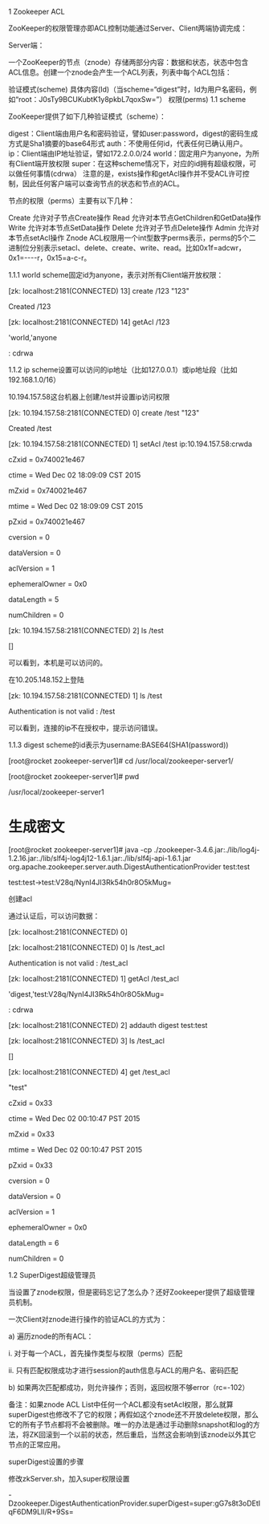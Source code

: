  
1 Zookeeper ACL

ZooKeeper的权限管理亦即ACL控制功能通过Server、Client两端协调完成：

Server端：

一个ZooKeeper的节点（znode）存储两部分内容：数据和状态，状态中包含ACL信息。创建一个znode会产生一个ACL列表，列表中每个ACL包括：

验证模式(scheme)
具体内容(Id)（当scheme=“digest”时，Id为用户名密码，例如“root：J0sTy9BCUKubtK1y8pkbL7qoxSw=”）
权限(perms)
1.1 scheme

ZooKeeper提供了如下几种验证模式（scheme）：

digest：Client端由用户名和密码验证，譬如user:password，digest的密码生成方式是Sha1摘要的base64形式
auth：不使用任何id，代表任何已确认用户。
ip：Client端由IP地址验证，譬如172.2.0.0/24
world：固定用户为anyone，为所有Client端开放权限
super：在这种scheme情况下，对应的id拥有超级权限，可以做任何事情(cdrwa）
注意的是，exists操作和getAcl操作并不受ACL许可控制，因此任何客户端可以查询节点的状态和节点的ACL。

节点的权限（perms）主要有以下几种：

Create 允许对子节点Create操作
Read 允许对本节点GetChildren和GetData操作
Write 允许对本节点SetData操作
Delete 允许对子节点Delete操作
Admin 允许对本节点setAcl操作
Znode ACL权限用一个int型数字perms表示，perms的5个二进制位分别表示setacl、delete、create、write、read。比如0x1f=adcwr，0x1=----r，0x15=a-c-r。

1.1.1 world scheme固定id为anyone，表示对所有Client端开放权限：

[zk: localhost:2181(CONNECTED) 13] create /123 "123"

Created /123

[zk: localhost:2181(CONNECTED) 14] getAcl /123

'world,'anyone

: cdrwa

1.1.2 ip scheme设置可以访问的ip地址（比如127.0.0.1）或ip地址段（比如192.168.1.0/16）

10.194.157.58这台机器上创建/test并设置ip访问权限

[zk: 10.194.157.58:2181(CONNECTED) 0] create /test "123"

Created /test

[zk: 10.194.157.58:2181(CONNECTED) 1] setAcl /test ip:10.194.157.58:crwda

cZxid = 0x740021e467

ctime = Wed Dec 02 18:09:09 CST 2015

mZxid = 0x740021e467

mtime = Wed Dec 02 18:09:09 CST 2015

pZxid = 0x740021e467

cversion = 0

dataVersion = 0

aclVersion = 1

ephemeralOwner = 0x0

dataLength = 5

numChildren = 0

[zk: 10.194.157.58:2181(CONNECTED) 2] ls /test

[]

可以看到，本机是可以访问的。

 

在10.205.148.152上登陆

[zk: 10.194.157.58:2181(CONNECTED) 1] ls /test

Authentication is not valid : /test

可以看到，连接的ip不在授权中，提示访问错误。

1.1.3 digest scheme的id表示为username:BASE64(SHA1(password))

[root@rocket zookeeper-server1]# cd /usr/local/zookeeper-server1/

[root@rocket zookeeper-server1]# pwd

/usr/local/zookeeper-server1

# 生成密文

[root@rocket zookeeper-server1]# java -cp ./zookeeper-3.4.6.jar:./lib/log4j-1.2.16.jar:./lib/slf4j-log4j12-1.6.1.jar:./lib/slf4j-api-1.6.1.jar org.apache.zookeeper.server.auth.DigestAuthenticationProvider test:test

test:test->test:V28q/NynI4JI3Rk54h0r8O5kMug=

创建acl



通过认证后，可以访问数据：

[zk: localhost:2181(CONNECTED) 0]

[zk: localhost:2181(CONNECTED) 0] ls /test_acl

Authentication is not valid : /test_acl

[zk: localhost:2181(CONNECTED) 1] getAcl /test_acl

'digest,'test:V28q/NynI4JI3Rk54h0r8O5kMug=

: cdrwa

[zk: localhost:2181(CONNECTED) 2] addauth digest test:test

[zk: localhost:2181(CONNECTED) 3] ls /test_acl

[]

[zk: localhost:2181(CONNECTED) 4] get /test_acl

"test"

cZxid = 0x33

ctime = Wed Dec 02 00:10:47 PST 2015

mZxid = 0x33

mtime = Wed Dec 02 00:10:47 PST 2015

pZxid = 0x33

cversion = 0

dataVersion = 0

aclVersion = 1

ephemeralOwner = 0x0

dataLength = 6

numChildren = 0

1.2 SuperDigest超级管理员

当设置了znode权限，但是密码忘记了怎么办？还好Zookeeper提供了超级管理员机制。

一次Client对znode进行操作的验证ACL的方式为：

a) 遍历znode的所有ACL：

i. 对于每一个ACL，首先操作类型与权限（perms）匹配

ii. 只有匹配权限成功才进行session的auth信息与ACL的用户名、密码匹配

b) 如果两次匹配都成功，则允许操作；否则，返回权限不够error（rc=-102）

备注：如果znode ACL List中任何一个ACL都没有setAcl权限，那么就算superDigest也修改不了它的权限；再假如这个znode还不开放delete权限，那么它的所有子节点都将不会被删除。唯一的办法是通过手动删除snapshot和log的方法，将ZK回滚到一个以前的状态，然后重启，当然这会影响到该znode以外其它节点的正常应用。

superDigest设置的步骤

修改zkServer.sh，加入super权限设置

-Dzookeeper.DigestAuthenticationProvider.superDigest=super:gG7s8t3oDEtIqF6DM9LlI/R+9Ss=